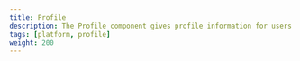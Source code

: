 ```yaml
---
title: Profile
description: The Profile component gives profile information for users in Altinn.
tags: [platform, profile]
weight: 200
---
```



